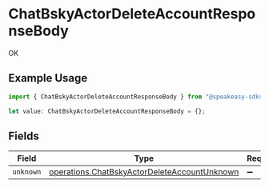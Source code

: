 # ChatBskyActorDeleteAccountResponseBody

OK

## Example Usage

```typescript
import { ChatBskyActorDeleteAccountResponseBody } from "@speakeasy-sdks/bluesky/models/operations";

let value: ChatBskyActorDeleteAccountResponseBody = {};
```

## Fields

| Field                                                                                                        | Type                                                                                                         | Required                                                                                                     | Description                                                                                                  |
| ------------------------------------------------------------------------------------------------------------ | ------------------------------------------------------------------------------------------------------------ | ------------------------------------------------------------------------------------------------------------ | ------------------------------------------------------------------------------------------------------------ |
| `unknown`                                                                                                    | [operations.ChatBskyActorDeleteAccountUnknown](../../models/operations/chatbskyactordeleteaccountunknown.md) | :heavy_minus_sign:                                                                                           | N/A                                                                                                          |